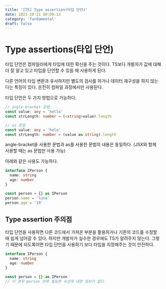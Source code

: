 ```yaml
---
title: '[TS] Type assertion(타입 단언)'
date: 2021-10-21 00:09:13
category: 'fundamental'
draft: false
---
```


# Type assertions(타입 단언)

타입 단언은 컴파일러에게 타입에 대한 확신을 주는 것이다. TS보다 개발자가 값에 대해 더 잘 알고 있고 타입을 단언할 수 있을 때 사용하게 된다.

다른 언어의 타입 변환과 유사하지만 별도의 검사를 하거나 데이터 재구성을 하지 않는다는 특징이 있다. 온전히 컴파일 과정에서만 사용된다.

타입 단언은 두 가지 방법으로 가능하다.

```typescript
// angle-bracket 문법
const value: any = 'hello'
const strLength: number = (<string>value).length

// as 문법
const value: any = 'helo'
const strLength: number = (value as string).length
```

angle-bracket을 사용한 문법과 as를 사용한 문법의 내용은 동일하다. (JSX와 함께 사용할 때는 as 문법만 사용 가능)

아래와 같은 사용도 가능하다.

```typescript
interface IPerson {
  name: string
  age: number
}

const person = {} as IPerson
person.name = 'luna'
person.age = '10'
```

## Type assertion 주의점

타입 단언을 사용하면 다른 코드에서 가져온 부분을 활용하거나 기존의 코드를 수정할 때 쉽게 넘어갈 수 있다. 하지만 개발자가 실수한 경우에도 TS가 알려주지 않는다. 그렇기 때문에 되도록이면 타입 단언을 사용하기 보다 타입을 지정해주는 것이 안전하다.

```typescript
interface IPerson {
  name: string
  age: number
}

const person = {} as IPerson
// 이 경우 person 안에 필요한 속성에 대한 정보가 없다
```

<br/>
<br/>
<br/>
<br/>
